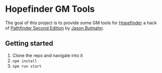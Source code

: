 # Hopefinder GM Tools

The goal of this project is to provide some GM tools for [Hopefinder](https://www.minotaurgames.com/pathfinder-pdfs/hopefinder/) a hack of [Pathfinder Second Edition](https://paizo.com/pathfinder) by [Jason Bulmahn](https://linktr.ee/jasonbulmahn).

## Getting started

1. Clone the repo and navigate into it
2. `npm install`
3. `npm run start`
